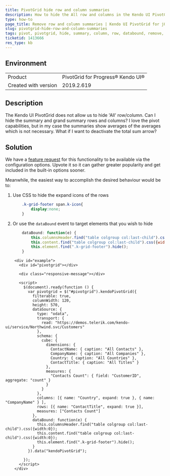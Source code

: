```yaml
---
title: PivotGrid hide row and column summaries
description: How to hide the All row and columns in the Kendo UI PivotGrid
type: how-to
page_title: Remove row and column summaries | Kendo UI PivotGrid for jQuery
slug: pivotgrid-hide-row-and-column-summaries
tags: pivot, pivotgrid, hide, summary, column, row, databound, remove, footer, last column, last row
ticketid: 1413666
res_type: kb
---
```


## Environment
<table>
	<tbody>
		<tr>
			<td>Product</td>
			<td>PivotGrid for Progress® Kendo UI®</td>
		</tr>
        <tr>
			<td>Created with version</td>
			<td>2019.2.619</td>
		</tr>
	</tbody>
</table>


## Description

The Kendo UI PivotGrid does not allow us to hide 'All' row/column. Can I hide the summary and grand summary rows and columns? I love the pivot capabilities, but in my case the summaries show averages of the averages which is not necessary. What if I want to deactivate the total sum arrow?

## Solution

We have a [feature request](https://feedback.telerik.com/kendo-jquery-ui/1359577-kendo-pivotgrid-make-all-row-column-hideable) for this functionality to be available via the configuration options. Upvote it so it can gather greater popularity and get included in the built-in options sooner. 

Meanwhile, the easiest way to accomplish the desired behaviour would be to:
1. Use CSS to hide the expand icons of the rows

    ```css
        .k-grid-footer span.k-icon{
            display:none;
        }
    ```

1. Or use the `dataBound` event to target elements that you wish to hide

    ```javascript
        dataBound: function(e) {
            this.columnsHeader.find("table colgroup col:last-child").css({width:0});
            this.content.find("table colgroup col:last-child").css({width:0});
            this.element.find(".k-grid-footer").hide();
        }
    ```

```dojo
    <div id="example">
      <div id="pivotgrid"></div>

      <div class="responsive-message"></div>

      <script>
        $(document).ready(function () {
          var pivotgrid = $("#pivotgrid").kendoPivotGrid({
            filterable: true,
            columnWidth: 120,
            height: 570,
            dataSource: {
              type: "odata",
              transport: {
                read: "https://demos.telerik.com/kendo-ui/service/Northwind.svc/Customers"
              },
              schema: {
                cube: {
                  dimensions: {
                    ContactName: { caption: "All Contacts" },
                    CompanyName: { caption: "All Companies" },
                    Country: { caption: "All Countries" },
                    ContactTitle: { caption: "All Titles" }
                  },
                  measures: {
                    "Contacts Count": { field: "CustomerID", aggregate: "count" }
                  }
                }
              },
              columns: [{ name: "Country", expand: true }, { name: "CompanyName" } ],
              rows: [{ name: "ContactTitle", expand: true }],
              measures: ["Contacts Count"]
            },
            dataBound: function(e) {
              this.columnsHeader.find("table colgroup col:last-child").css({width:0});
              this.content.find("table colgroup col:last-child").css({width:0});
              this.element.find(".k-grid-footer").hide();
            }
          }).data("kendoPivotGrid");

        });
      </script>
    </div>
``` 

